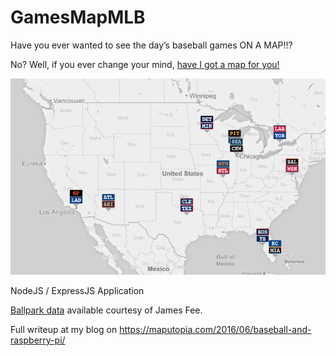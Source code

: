 # GamesMapMLB

Have you ever wanted to see the day’s baseball games ON A MAP!!?

No? Well, if you ever change your mind, [have I got a map for you!](http://mlbmap.red-meteor.com/)

![mlb map](img/mlbmap.png)

NodeJS / ExpressJS Application

[Ballpark data](https://github.com/cageyjames/GeoJSON-Ballparks) available courtesy of James Fee.

Full writeup at my blog on https://maputopia.com/2016/06/baseball-and-raspberry-pi/
